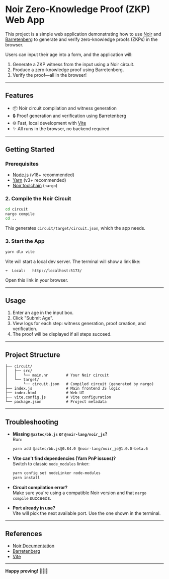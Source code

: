 # Noir Zero-Knowledge Proof (ZKP) Web App

This project is a simple web application demonstrating how to use [Noir](https://noir-lang.org/) and [Barretenberg](https://github.com/AztecProtocol/barretenberg) to generate and verify zero-knowledge proofs (ZKPs) in the browser.

Users can input their age into a form, and the application will:
1. Generate a ZKP witness from the input using a Noir circuit.
2. Produce a zero-knowledge proof using Barretenberg.
3. Verify the proof—all in the browser!

---

## Features

- 📦 Noir circuit compilation and witness generation
- 🔒 Proof generation and verification using Barretenberg
- 🌐 Fast, local development with [Vite](https://vitejs.dev/)
- ✨ All runs in the browser, no backend required

---

## Getting Started

### Prerequisites

- [Node.js](https://nodejs.org/) (v18+ recommended)
- [Yarn](https://yarnpkg.com/) (v3+ recommended)
- [Noir toolchain](https://noir-lang.org/docs/getting_started/quick_start#installation) (`nargo`)

### 2. Compile the Noir Circuit

```bash
cd circuit
nargo compile
cd ..
```

This generates `circuit/target/circuit.json`, which the app needs.

### 3. Start the App

```bash
yarn dlx vite
```

Vite will start a local dev server. The terminal will show a link like:

```
➜  Local:   http://localhost:5173/
```

Open this link in your browser.

---

## Usage

1. Enter an age in the input box.
2. Click "Submit Age".
3. View logs for each step: witness generation, proof creation, and verification.
4. The proof will be displayed if all steps succeed.

---

## Project Structure

```
├── circuit/
│   ├── src/
│   │   └── main.nr        # Your Noir circuit
│   └── target/
│       └── circuit.json   # Compiled circuit (generated by nargo)
├── index.js               # Main frontend JS logic
├── index.html             # Web UI
├── vite.config.js         # Vite configuration
└── package.json           # Project metadata
```

---

## Troubleshooting

- **Missing `@aztec/bb.js` or `@noir-lang/noir_js`?**  
  Run:  
  ```bash
  yarn add @aztec/bb.js@0.84.0 @noir-lang/noir_js@1.0.0-beta.6
  ```

- **Vite can't find dependencies (Yarn PnP issues)?**  
  Switch to classic `node_modules` linker:  
  ```bash
  yarn config set nodeLinker node-modules
  yarn install
  ```

- **Circuit compilation error?**  
  Make sure you're using a compatible Noir version and that `nargo compile` succeeds.

- **Port already in use?**  
  Vite will pick the next available port. Use the one shown in the terminal.

---

## References

- [Noir Documentation](https://noir-lang.org/docs)
- [Barretenberg](https://github.com/AztecProtocol/barretenberg)
- [Vite](https://vitejs.dev/)

---


**Happy proving! 🕵️‍♂️✨**
